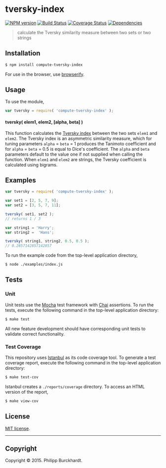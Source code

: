 tversky-index
===
[![NPM version][npm-image]][npm-url] [![Build Status][travis-image]][travis-url] [![Coverage Status][coveralls-image]][coveralls-url] [![Dependencies][dependencies-image]][dependencies-url]

> calculate the Tversky similarity measure between two sets or two strings

## Installation

``` bash
$ npm install compute-tversky-index
```

For use in the browser, use [browserify](https://github.com/substack/node-browserify).

## Usage

To use the module,

``` javascript
var tversky = require( 'compute-tversky-index' );
```

#### tversky( elem1, elem2, [alpha, beta] )

This function calculates the [Tversky index](http://en.wikipedia.org/wiki/Tversky_index)
between the two sets `elem1` and `elem2`.
The Tversky index is an asymmetric similarity measure, which for tuning parameters
`alpha` = `beta` = 1 produces the Tanimoto coefficient and for `alpha` = `beta` = 0.5
is equal to Dice's coefficient. The `alpha` and `beta` parameters default to the value
one if not supplied when calling the function.
When `elem1` and `elem2` are strings, the Tversky coefficient is calculated using bigrams.

## Examples

``` javascript
var tversky = require( 'compute-tversky-index' );

var set1 = [2, 5, 7, 9];
var set2 = [3, 5, 7, 11];

tversky( set1, set2 );
// returns 1 / 3

var string1 = 'Harry';
var string2 =  'Hans';

tversky( string1, string2, 0.5, 0.5 );
// 0.2857142857142857

```

To run the example code from the top-level application directory,

``` bash
$ node ./examples/index.js
```

## Tests

### Unit

Unit tests use the [Mocha](http://mochajs.org/) test framework with [Chai](http://chaijs.com) assertions. To run the tests, execute the following command in the top-level application directory:

``` bash
$ make test
```

All new feature development should have corresponding unit tests to validate correct functionality.


### Test Coverage

This repository uses [Istanbul](https://github.com/gotwarlost/istanbul) as its code coverage tool. To generate a test coverage report, execute the following command in the top-level application directory:

``` bash
$ make test-cov
```

Istanbul creates a `./reports/coverage` directory. To access an HTML version of the report,

``` bash
$ make view-cov
```


## License

[MIT license](http://opensource.org/licenses/MIT).


---
## Copyright

Copyright &copy; 2015. Philipp Burckhardt.


[npm-image]: http://img.shields.io/npm/v/compute-tversky-index.svg
[npm-url]: https://npmjs.org/package/compute-tversky-index

[travis-image]: http://img.shields.io/travis/compute-io/tversky-index/master.svg
[travis-url]: https://travis-ci.org/compute-io/tversky-index

[coveralls-image]: https://img.shields.io/coveralls/compute-io/tversky-index/master.svg
[coveralls-url]: https://coveralls.io/r/compute-io/tversky-index?branch=master

[dependencies-image]: http://img.shields.io/david/compute-io/tversky-index.svg
[dependencies-url]: https://david-dm.org/compute-io/tversky-index

[dev-dependencies-image]: http://img.shields.io/david/dev/compute-io/tversky-index.svg
[dev-dependencies-url]: https://david-dm.org/dev/compute-io/tversky-index

[github-issues-image]: http://img.shields.io/github/issues/compute-io/tversky-index.svg
[github-issues-url]: https://github.com/compute-io/tversky-index/issues
